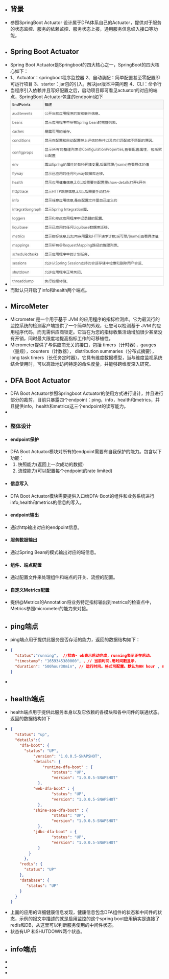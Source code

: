 - ## 背景
- 参照SpringBoot Actuator 设计属于DFA体系自己的Actuator，提供对于服务的状态监控、服务的依赖监控、服务状态上报，通用服务信息织入接口等功能。
- ## Spring Boot Actuator
- Spring Boot Actuator是Springboot的四大核心之一，SpringBoot的四大核心如下：
- 1、Actuator：springboot程序监控器
  2、自动装配：简单配置甚至零配置即可运行项目
  3、starter：jar包的引入，解决jar版本冲突问题
  4、CLI：命令行
- 当程序引入依赖并且写好配置之后，启动项目即可看见actuator的对应的端点，SpringBoot Actuator包含的endpoint如下
- ![image.png](../assets/image_1659342798115_0.png)
- 而默认只开启了info和health两个端点。
- ## MircoMeter
- Micrometer 是一个用于基于 JVM 的应用程序的指标检测库。它为最流行的监控系统的检测客户端提供了一个简单的外观，让您可以检测基于 JVM 的应用程序代码，而无需供应商锁定。它旨在为您的指标收集活动增加很少甚至没有开销，同时最大限度地提高指标工作的可移植性。
- Micrometer提供了与供应商无关的接口，包括 timers（计时器），gauges（量规），counters（计数器）， distribution summaries（分布式摘要）， long task timers（长任务定时器）。它具有维度数据模型，当与维度监视系统结合使用时，可以高效地访问特定的命名度量，并能够跨维度深入研究。
- ## DFA Boot Actuator
- DFA Boot Actuator参照Springboot Actuator的使用方式进行设计，并且进行部分的裁剪，目前只暴露四个endpoint：ping，info，health和metrics，并且提供info，health和metrics这三个endpoint的读写能力。
-
- ### 整体设计
- #### endpoint保护
- DFA Boot Actuator模块对所有的endpoint需要有自我保护的能力。包含以下功能：
- 1. 快照能力(返回上一次成功的数据)
  2. 流控能力(可以配置每个endpoint的rate limited)
- #### 信息写入
- DFA Boot Actuator模块需要提供入口给DFA-Boot的组件和业务系统进行info,health和metrics的信息的写入。
- #### endpoint输出
- 通过http输出对应的endpoint信息。
- #### 服务数据输出
- 通过Spring Bean的模式输出对应的域信息。
- #### 组件、端点配置
- 通过配置文件来处理组件和端点的开关、流控的配置。
- #### 自定义Metrics配置
- 提供@Metrics的Annotation将业务特定指标输出到metrics的检查点中，Metrics参照micrometer的能力来对接。
- ## ping端点
- ping端点用于提供此服务是否存活的能力，返回的数据结构如下：
- ```json
  {
    "status":"running",  //状态- ok表示启动完成，running表示正在启动。
    "timestamp": "1659345380000", 、// 当前时间.用时间戳显示.
    "duration": "500hour30min", // 运行时间。格式可配置。默认为HH hour , mm min
  }
  ```
-
- ## health端点
- health端点用于提供此服务本身以及它依赖的各模块和各中间件的联通状态。返回的数据结构如下
- ```json
  {
    "status": "up",
    "details":{
      "dfa-boot": {
      	"status": "UP",
        	"version": "1.0.0.5-SNAPSHOT",
        	"details": {
            	"runtime-dfa-boot" : {
                	"status": "UP",
                	"version": "1.0.0.5-SNAPSHOT"	
              },
            "web-dfa-boot" : {
                	"status": "UP",
                	"version": "1.0.0.5-SNAPSHOT"	
              },
            "shine-soa-dfa-boot" : {
                	"status": "UP",
                	"version": "1.0.0.5-SNAPSHOT"	
              },
            "jdbc-dfa-boot" : {
                	"status": "UP",
                	"version": "1.0.0.5-SNAPSHOT"	
              }
          }
    	},
      "redis": {
        "status": "UP"
      },
      "database": {
         "status": "UP"
      }
    }
  }
  ```
- 上面的应用的详细健康信息发现，健康信息包含DFA组件的状态和中间件的状态，示例的报文中描述的就是启用监控的这个spring boot应用确实是连接了redis和DB，从这里可以判断服务使用的中间件状态。
- 状态有UP 和SHUTDOWN两个状态。
- ## info端点
-
-
-
